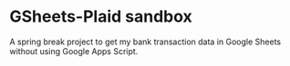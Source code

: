 # GSheets-Plaid sandbox
A spring break project to get my bank transaction data in Google Sheets without using Google Apps Script.
